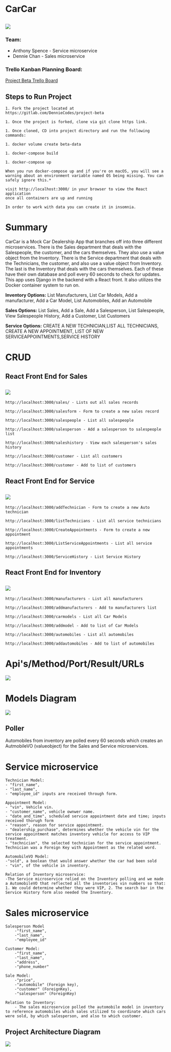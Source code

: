 # CarCar

![](images/Car-Car-home.png)
---

### Team:

* Anthony Spence - Service microservice
* Dennie Chan - Sales microservice

### Trello Kanban Planning Board:
[Project Beta Trello Board](https://trello.com/b/LAx76yAu/project-beta)

## Steps to Run Project
```
1. Fork the project located at  https://gitlab.com/DennieCodes/project-beta

1. Once the project is forked, clone via git clone https link.

1. Once cloned, CD into project directory and run the following commands:

1. docker volume create beta-data

1. docker-compose build

1. docker-compose up

When you run docker-compose up and if you're on macOS, you will see a
warning about an environment variable named OS being missing. You can safely ignore this.*

visit http://localhost:3000/ in your browser to view the React application
once all containers are up and running

In order to work with data you can create it in insomnia.
```


# Summary

CarCar is a Mock Car Dealership App that branches off into three different microservices. There is the Sales department that deals with the Salespeople, the customer, and the cars themselves. They also use a value object from the Inventory. There is the Service department that deals with the Technicians, the customer, and also use a value object from Inventory. The last is the Inventory that deals with the cars themselves. Each of these have their own database and poll every 60 seconds to check for updates. This app uses Django in the backend with a React front. It also utilizes the Docker container system to run on.

**Inventory Options:**  List Manufacturers, List Car Models, Add a manufacturer, Add a Car Model, List Automobiles, Add an Automobile

**Sales Options:** List Sales, Add a Sale, Add a Salesperson, List Salespeople, View Salespeople History, Add a Customer, List Customers

**Service Options:** CREATE A NEW TECHNICIAN,LIST ALL TECHNICIANS, CREATE A NEW APPOINTMENT, LIST OF NEW SERVICEAPPOINTMENTS,SERVICE HISTORY


# CRUD


 ## React Front End for Sales
 ![](images/Car-Car-sales.png)
---
 ```
http://localhost:3000/sales/ - Lists out all sales records

http://localhost:3000/salesform - Form to create a new sales record

http://localhost:3000/salespeople - List all salespeople

http://localhost:3000/salesperson - Add a salesperson to salespeople list

http://localhost:3000/saleshistory - View each salesperson's sales history

http://localhost:3000/customer - List all customers

http://localhost:3000/customer - Add to list of customers
```


## React Front End for Service
![](images/Car-Car-service.png)
---

```
http://localhost:3000/addTechnician - Form to create a new Auto technician

http://localhost:3000/listTechnicians - List all service technicians

http://localhost:3000/CreateAppointments - Form to create a new appointment

http://localhost:3000/ListServiceAppointments - List all service appointments

http://localhost:3000/ServiceHistory - List Service History
```

## React Front End for Inventory
![](images/Car-Car-inventory.png)
---

```
http://localhost:3000/manufacturers - List all manufacturers

http://localhost:3000/addmanufacturers - Add to manufacturers list

http://localhost:3000/carmodels - List all Car Models

http://localhost:3000/addmodel - Add to list of Car Models

http://localhost:3000/automobiles - List all automobiles

http://localhost:3000/addautomobiles - Add to list of automobiles
```


# Api's/Method/Port/Result/URLs
![](images/REST%20API%20diagram.png)


# Models Diagram
![](images/Beta%20Project%20Model%20Diagram.png)

## Poller
Automobiles from inventory are polled every 60 seconds which creates an AutmobileVO (valueobject) for the Sales and Service microservices.

# Service microservice

```
Technician Model:
- "first_name",
- "last_name",
- "employee_id" inputs are received through form.

Appointment Model:
- "vin", Vehicle vin.
- "customer_name", vehicle ownwer name.
- "date_and_time", scheduled service appointment date and time; inputs received thorugh form
- "reason", reason for service appointment.
- "dealership_purchase", determines whether the vehicle vin for the service appointment matches inventory vehicle for access to VIP treatment.
- "technician", the selected technician for the service appointment. Technician was a Foreign Key with Appointment as the related word.

AutomobileVO Model:
-"sold", a boolean that would answer whether the car had been sold
- "vin", of the vehicle in inventory.

Relation of Inventory microservice:
-The Service microservice relied on the Inventory polling and we made a AutomobileVO that reflected all the inventories vin numbers so that: 1. We could determine whether they were VIP, 2. The search bar in the Service History form also needed the Inventory.
```

# Sales microservice
```
Salesperson Model
    -"first_name",
    -"last_name",
    -"employee_id"

Customer Model:
    -"first_name",
    -"last_name",
    -"address",
    -"phone_number"

Sale Model:
    -"price",
    -"automobile" (Foreign key),
    -"customer" (ForeignKey),
    -"salesperson" (ForeignKey)

Relation to Inventory:
    - The sales microservice polled the automobile model in inventory to reference automobiles which sales utilized to coordinate which cars were sold, by which salesperson, and also to which customer.
```



## Project Architecture Diagram
![](images/Car%20Car%20project%20architecture.png)
